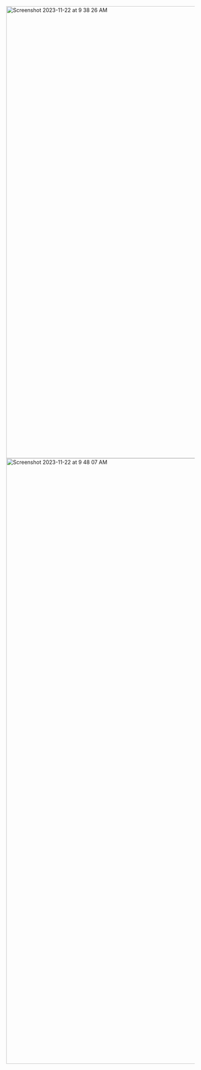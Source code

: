 <img width="1210" alt="Screenshot 2023-11-22 at 9 38 26 AM" src="https://github.com/NoDataFound/YouSureAboutThat/assets/3261849/97b147d7-7d71-4462-94f1-5c53b811ead3">

<img width="1621" alt="Screenshot 2023-11-22 at 9 48 07 AM" src="https://github.com/NoDataFound/YouSureAboutThat/assets/3261849/9a11539d-9d1e-4927-90f7-609fd9b7eb43">
